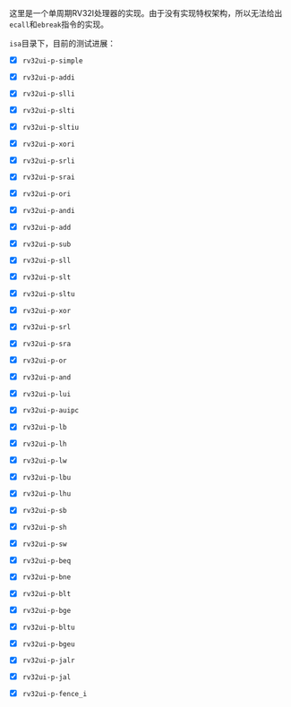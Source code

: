 这里是一个单周期RV32I处理器的实现。由于没有实现特权架构，所以无法给出`ecall`和`ebreak`指令的实现。

`isa`目录下，目前的测试进展：
- [x] `rv32ui-p-simple`    

- [x] `rv32ui-p-addi`

- [x] `rv32ui-p-slli`

- [x] `rv32ui-p-slti`

- [x] `rv32ui-p-sltiu`

- [x] `rv32ui-p-xori`

- [x] `rv32ui-p-srli`

- [x] `rv32ui-p-srai`

- [x] `rv32ui-p-ori`

- [x] `rv32ui-p-andi`

- [x] `rv32ui-p-add`

- [x] `rv32ui-p-sub`

- [x] `rv32ui-p-sll`

- [x] `rv32ui-p-slt`

- [x] `rv32ui-p-sltu`

- [x] `rv32ui-p-xor`

- [x] `rv32ui-p-srl`

- [x] `rv32ui-p-sra`

- [x] `rv32ui-p-or`

- [x] `rv32ui-p-and`

- [x] `rv32ui-p-lui`

- [x] `rv32ui-p-auipc`

- [x] `rv32ui-p-lb`

- [x] `rv32ui-p-lh`

- [x] `rv32ui-p-lw`

- [x] `rv32ui-p-lbu`

- [x] `rv32ui-p-lhu`

- [x] `rv32ui-p-sb`

- [x] `rv32ui-p-sh`

- [x] `rv32ui-p-sw`

- [x] `rv32ui-p-beq`

- [x] `rv32ui-p-bne`

- [x] `rv32ui-p-blt`

- [x] `rv32ui-p-bge`

- [x] `rv32ui-p-bltu`

- [x] `rv32ui-p-bgeu`

- [x] `rv32ui-p-jalr`

- [x] `rv32ui-p-jal`

- [x] `rv32ui-p-fence_i`